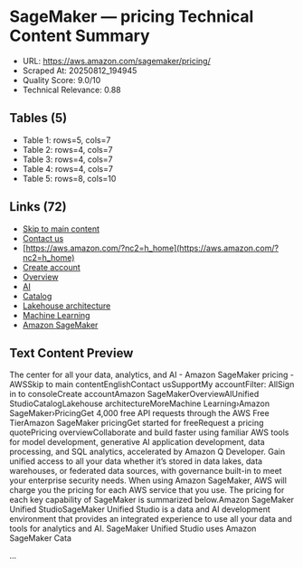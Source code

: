 # SageMaker — pricing Technical Content Summary

- URL: https://aws.amazon.com/sagemaker/pricing/
- Scraped At: 20250812_194945
- Quality Score: 9.0/10
- Technical Relevance: 0.88

## Tables (5)
- Table 1: rows=5, cols=7
- Table 2: rows=4, cols=7
- Table 3: rows=4, cols=7
- Table 4: rows=4, cols=7
- Table 5: rows=8, cols=10

## Links (72)
- [Skip to main content](#aws-page-content-main)
- [Contact us](https://aws.amazon.com/contact-us/?nc2=h_ut_cu)
- [https://aws.amazon.com/?nc2=h_home](https://aws.amazon.com/?nc2=h_home)
- [Create account](https://portal.aws.amazon.com/gp/aws/developer/registration/index.html?nc2=h_su&src=header_signup)
- [Overview](/sagemaker/?nc=sn&loc=1)
- [AI](https://aws.amazon.com/sagemaker-ai/)
- [Catalog](/sagemaker/catalog/)
- [Lakehouse architecture](/sagemaker/lakehouse/)
- [Machine Learning](/machine-learning/)
- [Amazon SageMaker](/sagemaker/)

## Text Content Preview

The center for all your data, analytics, and AI - Amazon SageMaker pricing - AWSSkip to main contentEnglishContact usSupportMy accountFilter: AllSign in to consoleCreate accountAmazon SageMakerOverviewAIUnified StudioCatalogLakehouse architectureMoreMachine Learning›Amazon SageMaker›PricingGet 4,000 free API requests through the AWS Free TierAmazon SageMaker pricingGet started for freeRequest a pricing quotePricing overviewCollaborate and build faster using familiar AWS tools for model development, generative AI application development, data processing, and SQL analytics, accelerated by Amazon Q Developer. Gain unified access to all your data whether it’s stored in data lakes, data warehouses, or federated data sources, with governance built-in to meet your enterprise security needs. When using Amazon SageMaker, AWS will charge you the pricing for each AWS service that you use. The pricing for each key capability of SageMaker is summarized below.Amazon SageMaker Unified StudioSageMaker Unified Studio is a data and AI development environment that provides an integrated experience to use all your data and tools for analytics and AI. SageMaker Unified Studio uses Amazon SageMaker Cata

…